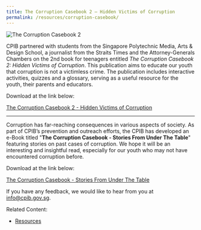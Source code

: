 ```yaml
---
title: The Corruption Casebook 2 – Hidden Victims of Corruption
permalink: /resources/corruption-casebook/
---
```


<img src="/images/Corruption%20Casebook%202%20Cover.png" alt="The Corruption Casebook 2">

CPIB partnered with students from the Singapore Polytechnic Media, Arts & Design School, a journalist from the Straits Times and the Attorney-Generals Chambers on the 2nd book for teenagers entitled _The Corruption Casebook 2: Hidden Victims of Corruption_. This publication aims to educate our youth that corruption is not a victimless crime. The publication includes interactive activities, quizzes and a glossary, serving as a useful resource for the youth, their parents and educators.

Download at the link below:

<a href="/files/Corruption_Casebook_2.pdf" target="_blank">The Corruption Casebook 2 - Hidden Victims of Corruption</a>

<hr>

Corruption has far-reaching consequences in various aspects of society. As part of CPIB’s prevention and outreach efforts, the CPIB has developed an e-Book titled "**The Corruption Casebook - Stories From Under The Table**" featuring stories on past cases of corruption. We hope it will be an interesting and insightful read, especially for our youth who may not have encountered corruption before.

Download at the link below:

<a href="/files/the-corruption-casebook.pdf" target="_blank">The Corruption Casebook - Stories From Under The Table</a>

If you have any feedback,  we would like to hear from you at <a href = "mailto:info@cpib.gov.sg">info@cpib.gov.sg</a>.



Related Content:

* [Resources](/about-corruption/prevention-and-education/resources/)

